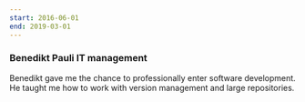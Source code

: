 ```yaml
---
start: 2016-06-01
end: 2019-03-01
---
```


### Benedikt Pauli IT management

Benedikt gave me the chance to professionally enter software
development. He taught me how to work with version management and
large repositories.